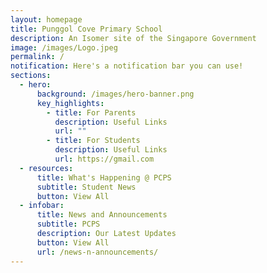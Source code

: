 ```yaml
---
layout: homepage
title: Punggol Cove Primary School
description: An Isomer site of the Singapore Government
image: /images/Logo.jpeg
permalink: /
notification: Here's a notification bar you can use!
sections:
  - hero:
      background: /images/hero-banner.png
      key_highlights:
        - title: For Parents
          description: Useful Links
          url: ""
        - title: For Students
          description: Useful Links
          url: https://gmail.com
  - resources:
      title: What's Happening @ PCPS
      subtitle: Student News
      button: View All
  - infobar:
      title: News and Announcements
      subtitle: PCPS
      description: Our Latest Updates
      button: View All
      url: /news-n-announcements/
---
```

